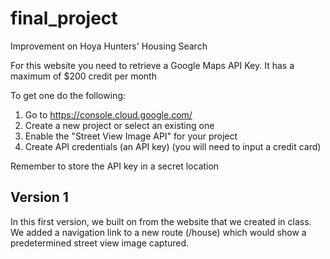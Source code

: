 # final_project
Improvement on Hoya Hunters' Housing Search


For this website you need to retrieve a Google Maps API Key. It has a maximum of $200 credit per month

To get one do the following:
1. Go to https://console.cloud.google.com/
2. Create a new project or select an existing one
3. Enable the "Street View Image API" for your project
4. Create API credentials (an API key) (you will need to input a credit card)

Remember to store the API key in a secret location

## Version 1
In this first version, we built on from the website that we created in class. We added a navigation link to a new route (/house) which would show a predetermined street view image captured.

